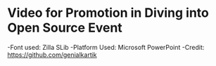 # Video for Promotion in Diving into Open Source Event
 -Font used: Zilla SLib
 -Platform Used: Microsoft PowerPoint
  -Credit: https://github.com/genialkartik

